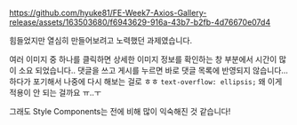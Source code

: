 
https://github.com/hyuke81/FE-Week7-Axios-Gallery-release/assets/163503680/f6943629-916a-43b7-b2fb-4d76670e07d4


힘들었지만 열심히 만들어보려고 노력했던 과제였습니다. 

여러 이미지 중 하나를 클릭하면 상세한 이미지 정보를 확인하는 창 부분에서 시간이 많이 소요 되었습니다..
댓글을 쓰고 게시를 누르면 바로 댓글 목록에 반영되지 않습니다...
하다가 포기해서 나중에 다시 해보는 걸로 ㅎㅎ
`text-overflow: ellipsis;` 왜 이게 적용이 안 되는 걸까요 ㅠ..ㅜ

그래도 Style Components는 전에 비해 많이 익숙해진 것 같습니다!
